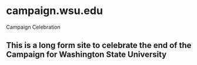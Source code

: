 # campaign.wsu.edu
Campaign Celebration

## This is a long form site to celebrate the end of the Campaign for Washington State University
